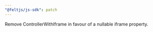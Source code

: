```yaml
---
"@feltjs/js-sdk": patch
---
```


Remove ControllerWithIframe in favour of a nullable iframe property.
